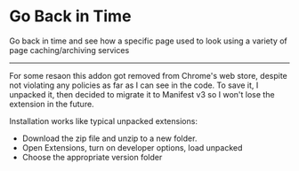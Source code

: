 # Go Back in Time

Go back in time and see how a specific page used to look using a variety of page caching/archiving services

----

For some resaon this addon got removed from Chrome's web store, despite not violating any policies as far as I can see
in the code. To save it, I unpacked it, then decided to migrate it to Manifest v3 so I won't lose the extension in the
future.

Installation works like typical unpacked extensions: 
* Download the zip file and unzip to a new folder. 
* Open Extensions, turn on developer options, load unpacked
* Choose the appropriate version folder
